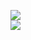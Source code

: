 [![](https://img.shields.io/badge/Made%20With-Github%20Spray-lightgrey.svg?style=for-the-badge&logo=github)](https://github.com/Annihil/github-spray#13877)  
[![](https://i.imgur.com/2DrTn0Z.gif)](https://github.com/Annihil/github-spray)